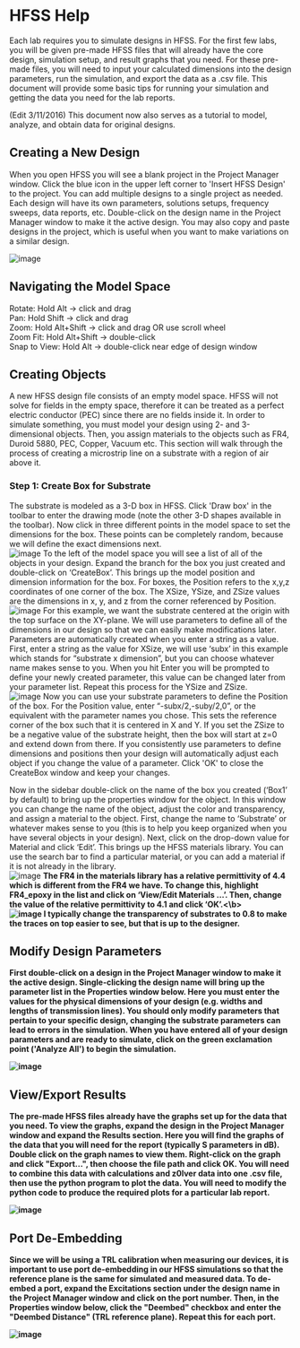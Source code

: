# HFSS Help

Each lab requires you to simulate designs in HFSS. For the first few labs, you will be given pre-made HFSS files that will already have the core design, simulation setup, and result graphs that you need. For these pre-made files, you will need to input your calculated dimensions into the design parameters, run the simulation, and export the data as a .csv file. This document will provide some basic tips for running your simulation and getting the data you need for the lab reports.<br>

(Edit 3/11/2016) This document now also serves as a tutorial to model, analyze, and obtain data for original designs.

## Creating a New Design
When you open HFSS you will see a blank project in the Project Manager window. Click the blue icon in the upper left corner to 'Insert HFSS Design' to the project. You can add multiple designs to a single project as needed. Each design will have its own parameters, solutions setups, frequency sweeps, data reports, etc. Double-click on the design name in the Project Manager window to make it the active design. You may also copy and paste designs in the project, which is useful when you want to make variations on a similar design.

![image](https://github.com/CourseReps/ECEN452-Spring2016/blob/master/Resources/HFSS_Help/New_Design.png)

## Navigating the Model Space
Rotate: Hold Alt -> click and drag <br>
Pan: Hold Shift -> click and drag <br>
Zoom: Hold Alt+Shift -> click and drag OR use scroll wheel <br>
Zoom Fit: Hold Alt+Shift -> double-click <br>
Snap to View: Hold Alt -> double-click near edge of design window <br>

## Creating Objects
A new HFSS design file consists of an empty model space. HFSS will not solve for fields in the empty space, therefore it can be treated as a perfect electric conductor (PEC) since there are no fields inside it. In order to simulate something, you must model your design using 2- and 3-dimensional objects. Then, you assign materials to the objects such as FR4, Duroid 5880, PEC, Copper, Vacuum etc. This section will walk through the process of creating a microstrip line on a substrate with a region of air above it.

### Step 1: Create Box for Substrate
The substrate is modeled as a 3-D box in HFSS. Click 'Draw box' in the toolbar to enter the drawing mode (note the other 3-D shapes available in the toolbar).  Now click in three different points in the model space to set the dimensions for the box. These points can be completely random, because we will define the exact dimensions next. <br>
![image](https://github.com/CourseReps/ECEN452-Spring2016/blob/master/Resources/HFSS_Help/Draw_Box.png)
To the left of the model space you will see a list of all of the objects in your design. Expand the branch for the box you just created and double-click on ‘CreateBox’. This brings up the model position and dimension information for the box. For boxes, the Position refers to the x,y,z coordinates of one corner of the box. The XSize, YSize, and ZSize values are the dimensions in x, y, and z from the corner referenced by Position. <br>
![image](https://github.com/CourseReps/ECEN452-Spring2016/blob/master/Resources/HFSS_Help/Create_Box.png)
For this example, we want the substrate centered at the origin with the top surface on the XY-plane. We will use parameters to define all of the dimensions in our design so that we can easily make modifications later. Parameters are automatically created when you enter a string as a value. <br>
First, enter a string as the value for XSize, we will use ‘subx’ in this example which stands for “substrate x dimension”, but you can choose whatever name makes sense to you. When you hit Enter you will be prompted to define your newly created parameter, this value can be changed later from your parameter list. Repeat this process for the YSize and ZSize. <br>
![image](https://github.com/CourseReps/ECEN452-Spring2016/blob/master/Resources/HFSS_Help/Create_Box_Parameters.png)
Now you can use your substrate parameters to define the Position of the box. For the Position value, enter “-subx/2,-suby/2,0”, or the equivalent with the parameter names you chose. This sets the reference corner of the box such that it is centered in X and Y. If you set the ZSize to be a negative value of the substrate height, then the box will start at z=0 and extend down from there. If you consistently use parameters to define dimensions and positions then your design will automatically adjust each object if you change the value of a parameter. Click 'OK' to close the CreateBox window and keep your changes. <br>  

Now in the sidebar double-click on the name of the box you created (‘Box1’ by default) to bring up the properties window for the object. In this window you can change the name of the object, adjust the color and transparency, and assign a material to the object. First, change the name to ‘Substrate’ or whatever makes sense to you (this is to help you keep organized when you have several objects in your design). Next, click on the drop-down value for Material and click ‘Edit’. This brings up the HFSS materials library. You can use the search bar to find a particular material, or you can add a material if it is not already in the library.<br>
![image](https://github.com/CourseReps/ECEN452-Spring2016/blob/master/Resources/HFSS_Help/Assign_Material.png)
<b>The FR4 in the materials library has a relative permittivity of 4.4 which is different from the FR4 we have. To change this, highlight FR4_epoxy in the list and click on ‘View/Edit Materials …’. Then, change the value of the relative permittivity to 4.1 and click ‘OK’.<\b> <br>
![image](https://github.com/CourseReps/ECEN452-Spring2016/blob/master/Resources/HFSS_Help/Edit_Materials.png)
I typically change the transparency of substrates to 0.8 to make the traces on top easier to see, but that is up to the designer. 

## Modify Design Parameters
First double-click on a design in the Project Manager window to make it the active design. Single-clicking the design name will bring up the parameter list in the Properties window below. Here you must enter the values for the physical dimensions of your design (e.g. widths and lengths of transmission lines). You should only modify parameters that pertain to your specific design, changing the substrate parameters can lead to errors in the simulation. When you have entered all of your design parameters and are ready to simulate, click on the green exclamation point ('Analyze All') to begin the simulation. 

![image](https://github.com/CourseReps/ECEN452-Spring2016/blob/master/Resources/HFSS_Help/HFSS_Help_Slide1.png)

## View/Export Results
The pre-made HFSS files already have the graphs set up for the data that you need. To view the graphs, expand the design in the Project Manager window and expand the Results section. Here you will find the graphs of the data that you will need for the report (typically S parameters in dB). Double click on the graph names to view them. Right-click on the graph and click "Export...", then choose the file path and click OK. You will need to combine this data with calculations and z0lver data into one .csv file, then use the python program to plot the data. You will need to modify the python code to produce the required plots for a particular lab report.

![image](https://github.com/CourseReps/ECEN452-Spring2016/blob/master/Resources/HFSS_Help/HFSS_Help_Slide2.png)

## Port De-Embedding
Since we will be using a TRL calibration when measuring our devices, it is important to use port de-embedding in our HFSS simulations so that the reference plane is the same for simulated and measured data. To de-embed a port, expand the Excitations section under the design name in the Project Manager window and click on the port number. Then, in the Properties window below, click the "Deembed" checkbox and enter the "Deembed Distance" (TRL reference plane). Repeat this for each port. 

![image](https://github.com/CourseReps/ECEN452-Spring2016/blob/master/Resources/HFSS_Help/HFSS_DeEmbedding.png)
